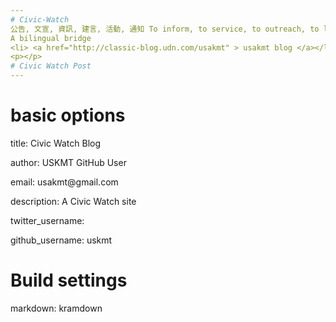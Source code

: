```yaml
---
# Civic-Watch
公告, 文宣, 資訊, 建言, 活動, 通知 To inform, to service, to outreach, to link and to defend our rights, values and justice. 
A bilingual bridge
<li> <a href="http://classic-blog.udn.com/usakmt" > usakmt blog </a></li>
<p></p>
# Civic Watch Post
---
```


# basic options
<p>title: Civic Watch Blog</p>
<p>author: USKMT GitHub User</p>
<p>email: usakmt@gmail.com</p>
<p>description: A Civic Watch site</p>
<p>twitter_username: </P>
<p>github_username: uskmt</p>

# Build settings
markdown: kramdown
